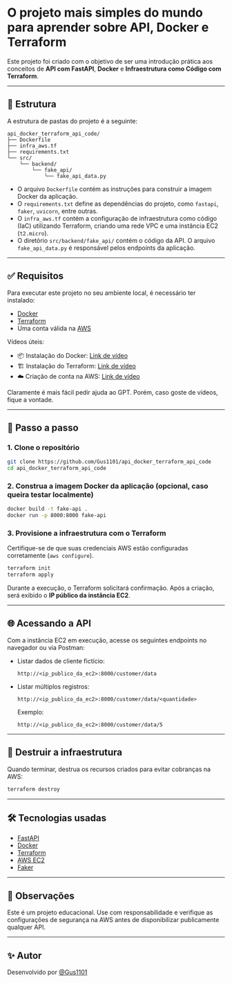 # O projeto mais simples do mundo para aprender sobre API, Docker e Terraform

Este projeto foi criado com o objetivo de ser uma introdução prática aos conceitos de **API com FastAPI**, **Docker** e **Infraestrutura como Código com Terraform**.

---

## 📁 Estrutura

A estrutura de pastas do projeto é a seguinte:

```text
api_docker_terraform_api_code/
├── Dockerfile
├── infra_aws.tf
├── requirements.txt
└── src/
    └── backend/
        └── fake_api/
            └── fake_api_data.py
```

- O arquivo `Dockerfile` contém as instruções para construir a imagem Docker da aplicação.
- O `requirements.txt` define as dependências do projeto, como `fastapi`, `faker`, `uvicorn`, entre outras.
- O `infra_aws.tf` contém a configuração de infraestrutura como código (IaC) utilizando Terraform, criando uma rede VPC e uma instância EC2 (`t2.micro`).
- O diretório `src/backend/fake_api/` contém o código da API. O arquivo `fake_api_data.py` é responsável pelos endpoints da aplicação.

---

## ✅ Requisitos

Para executar este projeto no seu ambiente local, é necessário ter instalado:

- [Docker](https://www.docker.com/)
- [Terraform](https://www.terraform.io/)
- Uma conta válida na [AWS](https://aws.amazon.com/)

Vídeos úteis:
- 📦 Instalação do Docker: [Link de vídeo](https://www.youtube.com/watch?v=Lgh8JgcYFwM&pp=ygUTZG9ja2VyIGluc3RhbGHDp8Ojbw%3D%3D)
- 🏗️ Instalação do Terraform: [Link de vídeo](https://www.youtube.com/watch?v=bSrV1Dr8py8&pp=ygUedGVycmFmb3JtIGluc3RhbGHDp8OjbyB3aW5kb3dz)
- ☁️ Criação de conta na AWS: [Link de vídeo](https://www.youtube.com/watch?v=JM_hBTrt9bk&pp=ygUJYXdzIGNvbnRh)

Claramente é mais fácil pedir ajuda ao GPT. Porém, caso goste de vídeos, fique a vontade.

---

## 🚀 Passo a passo

### 1. Clone o repositório

```bash
git clone https://github.com/Gus1101/api_docker_terraform_api_code
cd api_docker_terraform_api_code
```

### 2. Construa a imagem Docker da aplicação (opcional, caso queira testar localmente)

```bash
docker build -t fake-api .
docker run -p 8000:8000 fake-api
```

### 3. Provisione a infraestrutura com o Terraform

Certifique-se de que suas credenciais AWS estão configuradas corretamente (`aws configure`).

```bash
terraform init
terraform apply
```

Durante a execução, o Terraform solicitará confirmação. Após a criação, será exibido o **IP público da instância EC2**.

---

## 🌐 Acessando a API

Com a instância EC2 em execução, acesse os seguintes endpoints no navegador ou via Postman:

- Listar dados de cliente fictício:

  ```text
  http://<ip_publico_da_ec2>:8000/customer/data
  ```

- Listar múltiplos registros:

  ```text
  http://<ip_publico_da_ec2>:8000/customer/data/<quantidade>
  ```

  Exemplo:

  ```text
  http://<ip_publico_da_ec2>:8000/customer/data/5
  ```

---

## 🧹 Destruir a infraestrutura

Quando terminar, destrua os recursos criados para evitar cobranças na AWS:

```bash
terraform destroy
```

---

## 🛠️ Tecnologias usadas

- [FastAPI](https://fastapi.tiangolo.com/)
- [Docker](https://www.docker.com/)
- [Terraform](https://www.terraform.io/)
- [AWS EC2](https://aws.amazon.com/ec2/)
- [Faker](https://faker.readthedocs.io/en/master/)

---

## 📌 Observações

Este é um projeto educacional. Use com responsabilidade e verifique as configurações de segurança na AWS antes de disponibilizar publicamente qualquer API.

---

## ✨ Autor

Desenvolvido por [@Gus1101](https://github.com/Gus1101)

